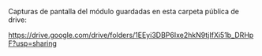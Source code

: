 Capturas de pantalla del módulo guardadas en esta carpeta pública de drive:

https://drive.google.com/drive/folders/1EEyi3DBP6Ixe2hkN9tjIfXi51b_DRHpF?usp=sharing